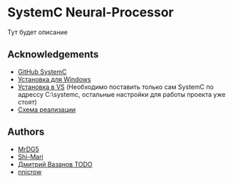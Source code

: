 ﻿# SystemC Neural-Processor

Тут будет описание

## Acknowledgements

- [GitHub SystemC](https://github.com/accellera-official/systemc)
- [Установка для Windows](https://github.com/accellera-official/systemc/blob/master/INSTALL.md#installation-notes-for-windows)
- [Установка в VS](https://www.youtube.com/watch?time_continue=34&v=0N7571XnkRQ&embeds_euri=https%3A%2F%2Fforums.accellera.org%2F&feature=emb_logo&ab_channel=ahmedelsayed) (Необходимо поставить только сам SystemC по адрессу C:\systemc, остальные настройки для работы проекта уже стоят)
- [Схема реализации](https://app.diagrams.net/#G1UcKuUzd-smgyJxt2R56L_QM1u7TBq1YI)

## Authors

- [MrDG5](https://github.com/MrDG5)
- [Shi-Mari](https://github.com/Shi-Mari)
- [Дмитрий Вазанов TODO]()
- [nnicrow](https://github.com/nnicrow)
